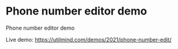 # Phone number editor demo
 Phone number editor demo

Live demo: https://utilmind.com/demos/2021/phone-number-edit/
